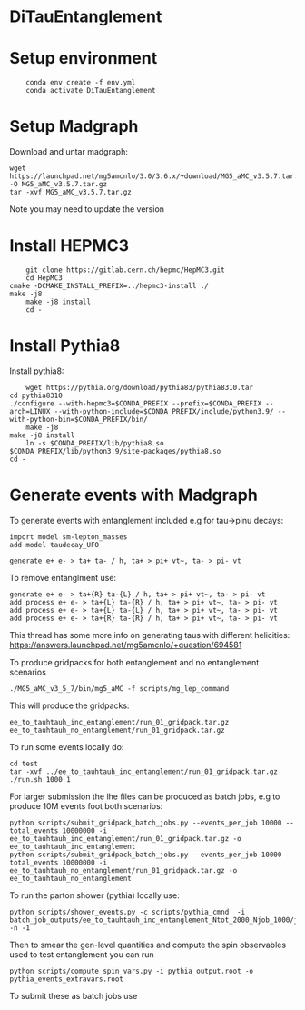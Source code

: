 # DiTauEntanglement


# Setup environment

        conda env create -f env.yml
        conda activate DiTauEntanglement

# Setup Madgraph

Download and untar madgraph:

	wget https://launchpad.net/mg5amcnlo/3.0/3.6.x/+download/MG5_aMC_v3.5.7.tar.gz -O MG5_aMC_v3.5.7.tar.gz
	tar -xvf MG5_aMC_v3.5.7.tar.gz

Note you may need to update the version

# Install HEPMC3

        git clone https://gitlab.cern.ch/hepmc/HepMC3.git
        cd HepMC3
	cmake -DCMAKE_INSTALL_PREFIX=../hepmc3-install ./
	make -j8 
        make -j8 install
        cd -

# Install Pythia8

Install pythia8:

        wget https://pythia.org/download/pythia83/pythia8310.tar
	cd pythia8310
	./configure --with-hepmc3=$CONDA_PREFIX --prefix=$CONDA_PREFIX --arch=LINUX --with-python-include=$CONDA_PREFIX/include/python3.9/ --with-python-bin=$CONDA_PREFIX/bin/
        make -j8
	make -j8 install
        ln -s $CONDA_PREFIX/lib/pythia8.so $CONDA_PREFIX/lib/python3.9/site-packages/pythia8.so
	cd -


# Generate events with Madgraph

To generate events with entanglement included e.g for tau->pinu decays:

	import model sm-lepton_masses
	add model taudecay_UFO

	generate e+ e- > ta+ ta- / h, ta+ > pi+ vt~, ta- > pi- vt	

To remove entanglment use:

	generate e+ e- > ta+{R} ta-{L} / h, ta+ > pi+ vt~, ta- > pi- vt	
	add process e+ e- > ta+{L} ta-{R} / h, ta+ > pi+ vt~, ta- > pi- vt	
	add process e+ e- > ta+{L} ta-{L} / h, ta+ > pi+ vt~, ta- > pi- vt	
	add process e+ e- > ta+{R} ta-{R} / h, ta+ > pi+ vt~, ta- > pi- vt	

This thread has some more info on generating taus with different helicities: https://answers.launchpad.net/mg5amcnlo/+question/694581


To produce gridpacks for both entanglement and no entanglement scenarios

	./MG5_aMC_v3_5_7/bin/mg5_aMC -f scripts/mg_lep_command 

This will produce the gridpacks:

	ee_to_tauhtauh_inc_entanglement/run_01_gridpack.tar.gz 
	ee_to_tauhtauh_no_entanglement/run_01_gridpack.tar.gz 

To run some events locally do:

	cd test
	tar -xvf ../ee_to_tauhtauh_inc_entanglement/run_01_gridpack.tar.gz 
	./run.sh 1000 1 

For larger submission the lhe files can be produced as batch jobs, e.g to produce 10M events foot both scenarios:

	python scripts/submit_gridpack_batch_jobs.py --events_per_job 10000 --total_events 10000000 -i ee_to_tauhtauh_inc_entanglement/run_01_gridpack.tar.gz -o ee_to_tauhtauh_inc_entanglement
	python scripts/submit_gridpack_batch_jobs.py --events_per_job 10000 --total_events 10000000 -i ee_to_tauhtauh_no_entanglement/run_01_gridpack.tar.gz -o ee_to_tauhtauh_no_entanglement

To run the parton shower (pythia) locally use:

	python scripts/shower_events.py -c scripts/pythia_cmnd  -i batch_job_outputs/ee_to_tauhtauh_inc_entanglement_Ntot_2000_Njob_1000/job_output_0/events_0.lhe -n -1

Then to smear the gen-level quantities and compute the spin observables used to test entanglement you can run

	python scripts/compute_spin_vars.py -i pythia_output.root -o pythia_events_extravars.root

To submit these as batch jobs use
